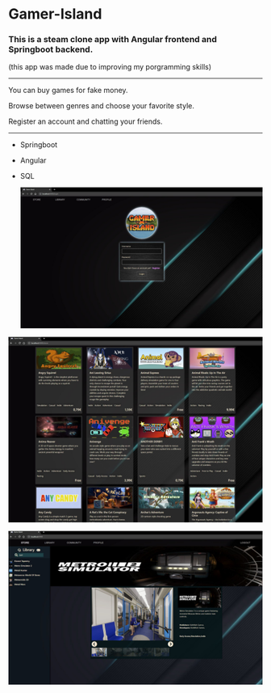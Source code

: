 # Gamer-Island
### This is a steam clone app with Angular frontend and  Springboot backend.

(this app was made due to improving my porgramming skills)

------

You can buy games for fake money.

Browse between genres and choose your favorite style.

Register an account and chatting your friends.

------

- Springboot

- Angular

- SQL

  

  ![](https://github.com/Gombi007/Gamer-Island/blob/development/Resources/gamer-island-01.JPG)

![](https://github.com/Gombi007/Gamer-Island/blob/development/Resources/gamer-island-06.JPG)

![](https://github.com/Gombi007/Gamer-Island/blob/development/Resources/gamer-island-05.JPG)



